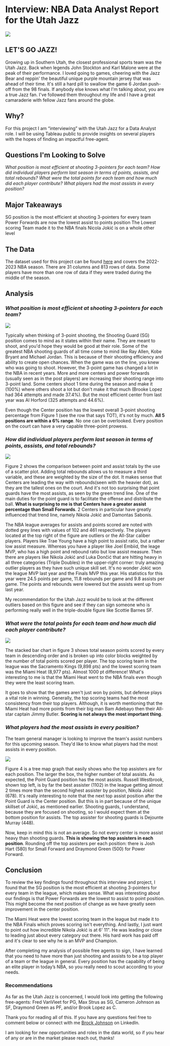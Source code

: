 # Interview: NBA Data Analyst Report for the Utah Jazz


<img src="images/jazzbear.gif?raw=true"/>

## LET'S GO JAZZ!
Growing up in Southern Utah, the closest professional sports team was the Utah Jazz. Back when legends John Stockton and Karl Malone were at the peak of their performance. I loved going to games, cheering with the Jazz Bear and reppin' the beautiful unique purple mountain jersey that was ahead of their time. It's still a hard pill to swallow the game 6 Jordan push-off from the 98 finals. If anybody else knows what I'm talking about, you are a true Jazz fan. I've followed them throughout my life and I have a great camaraderie with fellow Jazz fans around the globe.

## Why?
For this project I am “interviewing” with the Utah Jazz for a Data Analyst role. I will be using Tableau public to provide insights on several players with the hopes of finding an impactful free-agent.

## Questions I'm Looking to Solve
_What position is most efficient at shooting 3-pointers for each team?
How did individual players perform last season in terms of points, assists, and total rebounds?
What were the total points for each team and how much did each player contribute?
What players had the most assists in every position?_

## Major Takeaways
SG position is the most efficient at shooting 3-pointers for every team
Power Forwards are now the lowest assist to points position
The Lowest scoring Team made it to the NBA finals
Nicola Jokić is on a whole other level

## The Data
The dataset used for this project can be found [here](https://www.basketball-reference.com/leagues/NBA_2023_totals.html) and covers the 2022-2023 NBA season. There are 31 columns and 813 rows of data. Some players have more than one row of data if they were traded during the middle of the season.

## Analysis

### _What position is most efficient at shooting 3-pointers for each team?_

<img src="images/heatmap.png?raw=true"/>

Typically when thinking of 3-point shooting, the Shooting Guard (SG) position comes to mind as it states within their name. They are meant to shoot, and you'd hope they would be good at their role. Some of the greatest NBA shooting guards of all time come to mind like Ray Allen, Kobe Bryant and Michael Jordan. This is because of their shooting efficiency and ability to create open chances. When the game was on the line, you knew who was going to shoot. However, the 3-point game has changed a lot in the NBA in recent years. More and more centers and power forwards (usually seen as in the post players) are increasing their shooting range into 3-point land. Some centers shoot 1 time during the season and make it (100%) where others shoot a lot but don't make it that much (Brooke Lopez had 364 attempts and made 37.4%). But the most efficient center from last year was Al Horford (325 attempts and 44.6%).

Even though the Center position has the lowest overall 3-point shooting percentage from Figure 1 (see the row that says TOT), it's not by much. **All 5 positions are within a 6% range**. No one can be overlooked. Every position on the court can have a very capable three-point prowess.

### _How did individual players perform last season in terms of points, assists, and total rebounds?_  

<img src="images/bubble.png?raw=true"/>

Figure 2 shows the comparison between point and assist totals by the use of a scatter plot. Adding total rebounds allows us to measure a third variable, and these are weighted by the size of the dot. It makes sense that Centers are leading the way with rebounds(seen with the heavier dot), as they are the tallest ones on the court. And it's not too surprising that point guards have the most assists, as seen by the green trend line. One of the main duties for the point guard is to facilitate the offense and distribute the ball. **What is surprising to me is that Centers have a greater assist percentage than Small Forwards**. 2 Centers in particular have greatly influenced that trend line, namely Nikola Jokić and Damontas Sabonis.

The NBA league averages for assists and points scored are noted with dotted grey lines with values of 102 and 461 respectively. The players located at the top right of the figure are outliers or the All-Star caliber players. Players like Trae Young have a high point to assist ratio, but a rather low assist measure. Whereas you have a player like Joel Embiid, the leage MVP, who has a high point and rebound ratio but low assist measure. Then there are players like Nikola Jokić and Luka Dončić that are hitting heavy in all three categories (Triple Doubles) in the upper-right corner: truly amazing outlier players as they have such unique skill set. It's no wonder Jokić won the league MVP last year and the Finals MVP this year. His statistics for this year were 24.5 points per game, 11.8 rebounds per game and 9.8 assists per game. The points and rebounds were lowered but the assists went up from last year.

My recommendation for the Utah Jazz would be to look at the different outliers based on this figure and see if they can sign someone who is performing really well in the triple-double figure like Scottie Barnes SF.

### _What were the total points for each team and how much did each player contribute?_

<img src="images/stacked.png?raw=true"/>

The stacked bar chart in figure 3 shows total season points scored by every team in descending order and is broken up into color blocks weighted by the number of total points scored per player. The top scoring team in the league was the Sacramento Kings (9,898 pts) and the lowest scoring team was the Miami Heat (8,977 pts). Almost 1000 pt difference! What's interesting to me is that the Miami Heat went to the NBA finals even though they were the least scoring team. 

It goes to show that the games aren't just won by points, but defense plays a vital role in winning. Generally, the top scoring teams had the most consistency from their top players. Although, it is worth mentioning that the Miami Heat had more points from their big man Bam Adebayo then their All-star captain Jimmy Butler. **Scoring is not always the most important thing**.

### _What players had the most assists in every position?_

The team general manager is looking to improve the team's assist numbers for this upcoming season. They'd like to know what players had the most assists in every position.

<img src="images/treemap.png?raw=true"/>

Figure 4 is a tree map graph that easily shows who the top assisters are for each position. The larger the box, the higher number of total assists. As expected, the Point Guard position has the most assists. Russell Westbrook, shown top left, is by far the best assister (1102) in the league getting almost 2 times more than the second highest assister by position, Nikola Jokić (678). It's really interesting to note that the next top assist position after the Point Guard is the Center position. But this is in part because of the unique skillset of Jokić, as mentioned earlier. Shooting guards, I understand, because they are focused on shooting, so I would expect them at the bottom position for assists. The top assister for shooting guards is Dejounte Murray (448).

Now, keep in mind this is not an average. So not every center is more assist heavy than shooting guards. **This is showing the top assisters in each position**. Rounding off the top assisters per each position: there is Josh Hart (580) for Small Forward and Draymond Green (500) for Power Forward.

## Conclusion
To review the key findings found throughout this interview and project, I found that the SG position is the most efficient at shooting 3-pointers for every team in the league, which makes sense. What was interesting about our findings is that Power Forwards are the lowest to assist to point position. This might become the next position of change as we have greatly seen improvement in the center position.

The Miami Heat were the lowest scoring team in the league but made it to the NBA Finals which proves scoring isn't everything. And lastly, I just want to point out how incredible Nikola Jokić is at 6' 11". He was leading or close to leading just about every category out there. His hard work has paid off and it's clear to see why he is an MVP and Champion.

After completing my analysis of possible free agents to sign, I have learned that you need to have more than just shooting and assists to be a top player of a team or the league in general. Every position has the capability of being an elite player in today’s NBA, so you really need to scout according to your needs.

### Recommendations
As far as the Utah Jazz is concerned, I would look into getting the following free-agents: Fred VanVleet for PG, Max Strus as SG, Cameron Johnson as SF, Draymond Green as PF, and/or Brook Lopez as C.

Thank you for reading all of this. If you have any questions feel free to comment below or connect with me [Brock Johnson](https://www.linkedin.com/in/n-brock-johnson/) on LinkedIn.

I am looking for new opportunities and roles in the data world, so if you hear of any or are in the market please reach out, thanks!
